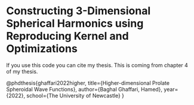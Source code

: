 #  Constructing 3-Dimensional Spherical Harmonics using Reproducing Kernel and Optimizations

If you use this code you can cite my thesis. This is coming from chapter 4 of my thesis.

@phdthesis{ghaffari2022higher,
	title={Higher-dimensional Prolate Spheroidal Wave Functions},
	author={Baghal Ghaffari, Hamed},
	year={2022},
	school={The University of Newcastle}
}
